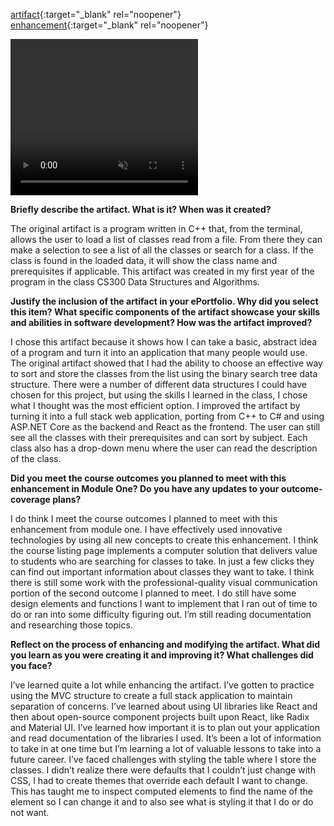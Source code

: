 [artifact](https://github.com/AshleyJohnson90/courses-original){:target="_blank" rel="noopener"}   
[enhancement](https://github.com/AshleyJohnson90/CoursesPage){:target="_blank" rel="noopener"}   
   
<video controls autoplay muted width="300" height="250">
  <source src="../assets/App-Demo.mp4" type="video/mp4">
  Your browser does not support the video tag.
</video>
   
**Briefly describe the artifact. What is it? When was it created?**   
   
The original artifact is a program written in C++ that, from the terminal, allows the user to load a list of classes read from a file. From there they can make a selection to see a list of all the classes or search for a class. If the class is found in the loaded data, it will show the class name and prerequisites if applicable. This artifact was created in my first year of the program in the class CS300 Data Structures and Algorithms.   
   
**Justify the inclusion of the artifact in your ePortfolio. Why did you select this item? What specific components of the artifact showcase your skills and abilities in software development? How was the artifact improved?**   
   
I chose this artifact because it shows how I can take a basic, abstract idea of a program and turn it into an application that many people would use. The original artifact showed that I had the ability to choose an effective way to sort and store the classes from the list using the binary search tree data structure. There were a number of different data structures I could have chosen for this project, but using the skills I learned in the class, I chose what I thought was the most efficient option. I improved the artifact by turning it into a full stack web application, porting from C++ to C# and using ASP.NET Core as the backend and React as the frontend. The user can still see all the classes with their prerequisites and can sort by subject. Each class also has a drop-down menu where the user can read the description of the class.   
   
**Did you meet the course outcomes you planned to meet with this enhancement in Module One? Do you have any updates to your outcome-coverage plans?**   
   
I do think I meet the course outcomes I planned to meet with this enhancement from module one. I have effectively used innovative technologies by using all new concepts to create this enhancement. I think the course listing page implements a computer solution that delivers value to students who are searching for classes to take. In just a few clicks they can find out important information about classes they want to take. I think there is still some work with the professional-quality visual communication portion of the second outcome I planned to meet. I do still have some design elements and functions I want to implement that I ran out of time to do or ran into some difficulty figuring out. I’m still reading documentation and researching those topics.   
   
**Reflect on the process of enhancing and modifying the artifact. What did you learn as you were creating it and improving it? What challenges did you face?**   
   
I’ve learned quite a lot while enhancing the artifact. I’ve gotten to practice using the MVC structure to create a full stack application to maintain separation of concerns. I’ve learned about using UI libraries like React and then about open-source component projects built upon React, like Radix and Material UI. I’ve learned how important it is to plan out your application and read documentation of the libraries I used. It’s been a lot of information to take in at one time but I’m learning a lot of valuable lessons to take into a future career. I’ve faced challenges with styling the table where I store the classes. I didn’t realize there were defaults that I couldn’t just change with CSS, I had to create themes that override each default I want to change. This has taught me to inspect computed elements to find the name of the element so I can change it and to also see what is styling it that I do or do not want.
